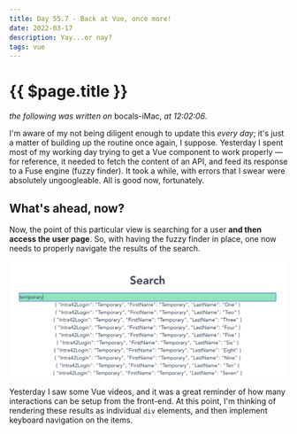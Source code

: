 ```yaml
---
title: Day 55.7 - Back at Vue, once more!
date: 2022-03-17
description: Yay...or nay?
tags: vue
---
```


# {{ $page.title }}

*the following was written on* bocals-iMac, *at 12:02:06*.

I'm aware of my not being diligent enough to update this *every day*; it's just a matter of building up the routine once again, I suppose. Yesterday I spent most of my working day trying to get a Vue component to work properly — for reference, it needed to fetch the content of an API, and feed its response to a Fuse engine (fuzzy finder). It took a while, with errors that I swear were absolutely ungoogleable. All is good now, fortunately.

## What's ahead, now?

Now, the point of this particular view is searching for a user **and then access the user page**. So, with having the fuzzy finder in place, one now needs to properly navigate the results of the search.

![the results of the fuzzy finder](./031722_results.png)

Yesterday I saw some Vue videos, and it was a great reminder of how many interactions can be setup from the front-end. At this point, I'm thinking of rendering these results as individual `div` elements, and then implement keyboard navigation on the items. 

<FetchComments :title=$frontmatter.title />
<PostComments :title=$frontmatter.title />
